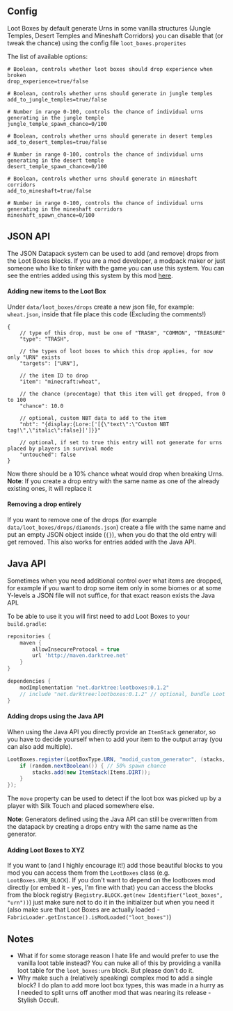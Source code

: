 ## Config
Loot Boxes by default generate Urns in some vanilla structures (Jungle Temples, Desert Temples and Mineshaft Corridors)
you can disable that (or tweak the chance) using the config file `loot_boxes.properites`

The list of available options:
```properties
# Boolean, controls whether loot boxes should drop experience when broken
drop_experience=true/false

# Boolean, controls whether urns should generate in jungle temples
add_to_jungle_temples=true/false

# Number in range 0-100, controls the chance of individual urns generating in the jungle temple
jungle_temple_spawn_chance=0/100

# Boolean, controls whether urns should generate in desert temples
add_to_desert_temples=true/false

# Number in range 0-100, controls the chance of individual urns generating in the desert temple
desert_temple_spawn_chance=0/100

# Boolean, controls whether urns should generate in mineshaft corridors
add_to_mineshaft=true/false

# Number in range 0-100, controls the chance of individual urns generating in the mineshaft corridors
mineshaft_spawn_chance=0/100
```

## JSON API
The JSON Datapack system can be used to add (and remove) drops from the Loot Boxes blocks.
If you are a mod developer, a modpack maker or just someone who like to tinker with the game you can use this system.
You can see the entries added using this system by this mod [here](src/main/resources/data/loot_boxes/drops/).

#### Adding new items to the Loot Box
Under `data/loot_boxes/drops` create a new json file, for example: `wheat.json`,
inside that file place this code (Excluding the comments!)

```josn5
{
    // type of this drop, must be one of "TRASH", "COMMON", "TREASURE"
    "type": "TRASH",
    
    // the types of loot boxes to which this drop applies, for now only "URN" exists
    "targets": ["URN"],
    
    // the item ID to drop
    "item": "minecraft:wheat",
    
    // the chance (procentage) that this item will get dropped, from 0 to 100
    "chance": 10.0
    
    // optional, custom NBT data to add to the item
    "nbt": "{display:{Lore:['[{\"text\":\"Custom NBT tag!\",\"italic\":false}]']}}"
    
    // optional, if set to true this entry will not generate for urns placed by players in survival mode
    "untouched": false
}
```

Now there should be a 10% chance wheat would drop when breaking Urns.  
**Note**: If you create a drop entry with the same name as one of the already existing ones, it will replace it

#### Removing a drop entirely
If you want to remove one of the drops (for example `data/loot_boxes/drops/diamonds.json`) 
create a file with the same name and put an empty JSON object inside (`{}`), 
when you do that the old entry will get removed. This also works for entries added with the Java API.

## Java API
Sometimes when you need additional control over what items are dropped, for example 
if you want to drop some item only in some biomes or at some Y-levels a JSON file will not suffice, 
for that exact reason exists the Java API.

To be able to use it you will first need to add Loot Boxes to your `build.gradle`:
```gradle
repositories {
    maven {
        allowInsecureProtocol = true
        url 'http://maven.darktree.net'
    }
}

dependencies {
    modImplementation "net.darktree:lootboxes:0.1.2"
    // include "net.darktree:lootboxes:0.1.2" // optional, bundle Loot Boxes inside of your mod
}
```

#### Adding drops using the Java API
When using the Java API you directly provide an `ItemStack` generator, so you have to decide yourself
when to add your item to the output array (you can also add multiple).

```java
LootBoxes.register(LootBoxType.URN, "modid_custom_generator", (stacks, world, pos, random, entity, moved) -> {
	if (random.nextBoolean()) { // 50% spawn chance
		stacks.add(new ItemStack(Items.DIRT));
	}
});
```

The `move` property can be used to detect if the loot box was picked up by a player
with Silk Touch and placed somewhere else.

**Note**: Generators defined using the Java API can still be overwritten from the datapack 
by creating a drops entry with the same name as the generator.

#### Adding Loot Boxes to XYZ
If you want to (and I highly encourage it!) add those beautiful blocks to you mod you can access them 
from the `LootBoxes` class (e.g. `LootBoxes.URN_BLOCK`). If you don't want to depend on the lootboxes mod directly
(or embed it - yes, I'm fine with that) you can access the blocks from the block registry (`Registry.BLOCK.get(new Identifier("loot_boxes", "urn"))`)
just make sure not to do it in the initializer but when you need it (also make sure that Loot Boxes are actually loaded -
`FabricLoader.getInstance().isModLoaded("loot_boxes")`)

## Notes
- What if for some storage reason I hate life and would prefer to use the vanilla loot table instead? 
You can nuke all of this by providing a vanilla loot table for the `loot_boxes:urn` block. But please don't
do it.
- Why make such a (relatively speaking) complex mod to add a single block? I do plan to add more loot box types,
this was made in a hurry as I needed to split urns off another mod that was nearing its release - Stylish Occult.
